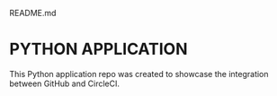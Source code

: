 README.md
# PYTHON APPLICATION
This Python application repo was created to showcase the integration between GitHub and CircleCI.